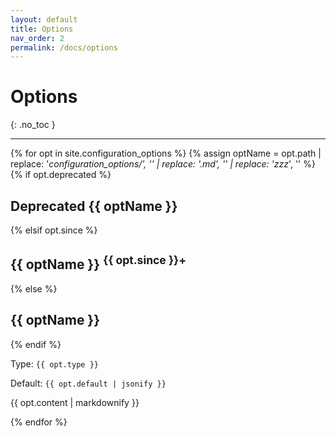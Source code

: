 ```yaml
---
layout: default
title: Options
nav_order: 2
permalink: /docs/options
---
```


# Options
{: .no_toc }

---

{% for opt in site.configuration_options %}
{% assign optName = opt.path | replace: '_configuration_options/', '' | replace: '.md', '' | replace: 'zzz_', '' %}
{% if opt.deprecated %}
## <span class="label label-red">Deprecated</span> {{ optName }} 
{% elsif opt.since %}
## {{ optName }} <sup>{{ opt.since }}+</sup>
{% else %}
## {{ optName }}
{% endif %}

Type: `{{ opt.type }}`

Default: `{{ opt.default | jsonify }}`

{{ opt.content | markdownify }}

{% endfor %}